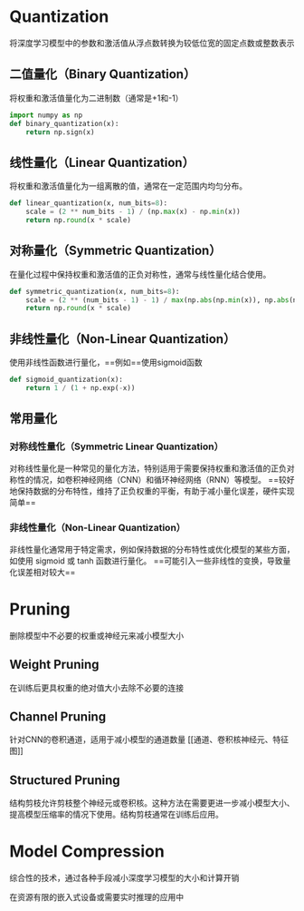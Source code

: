 # Quantization
将深度学习模型中的参数和激活值从浮点数转换为较低位宽的固定点数或整数表示
## 二值量化（Binary Quantization）
将权重和激活值量化为二进制数（通常是+1和-1）
```python
import numpy as np
def binary_quantization(x):
    return np.sign(x)
```
## 线性量化（Linear Quantization）
将权重和激活值量化为一组离散的值，通常在一定范围内均匀分布。
```python
def linear_quantization(x, num_bits=8):
    scale = (2 ** num_bits - 1) / (np.max(x) - np.min(x))
    return np.round(x * scale)
```
## 对称量化（Symmetric Quantization）
在量化过程中保持权重和激活值的正负对称性，通常与线性量化结合使用。
```python
def symmetric_quantization(x, num_bits=8):
    scale = (2 ** (num_bits - 1) - 1) / max(np.abs(np.min(x)), np.abs(np.max(x)))
    return np.round(x * scale)
```
## 非线性量化（Non-Linear Quantization）
使用非线性函数进行量化，==例如==使用sigmoid函数
```python
def sigmoid_quantization(x):
    return 1 / (1 + np.exp(-x))
```

## 常用量化
### 对称线性量化（Symmetric Linear Quantization）

对称线性量化是一种常见的量化方法，特别适用于需要保持权重和激活值的正负对称性的情况，如卷积神经网络（CNN）和循环神经网络（RNN）等模型。
==较好地保持数据的分布特性，维持了正负权重的平衡，有助于减小量化误差，硬件实现简单==

### 非线性量化（Non-Linear Quantization）
非线性量化通常用于特定需求，例如保持数据的分布特性或优化模型的某些方面，如使用 sigmoid 或 tanh 函数进行量化。
==可能引入一些非线性的变换，导致量化误差相对较大==

# Pruning
删除模型中不必要的权重或神经元来减小模型大小
## Weight Pruning
在训练后更具权重的绝对值大小去除不必要的连接
## Channel Pruning
针对CNN的卷积通道，适用于减小模型的通道数量  [[通道、卷积核神经元、特征图]]
## Structured Pruning
结构剪枝允许剪枝整个神经元或卷积核。这种方法在需要更进一步减小模型大小、提高模型压缩率的情况下使用。结构剪枝通常在训练后应用。


# Model Compression
综合性的技术，通过各种手段减小深度学习模型的大小和计算开销

在资源有限的嵌入式设备或需要实时推理的应用中